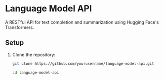 # Language Model API

A RESTful API for text completion and summarization using Hugging Face's Transformers.

## Setup

1. Clone the repository:

    ```bash
   git clone https://github.com/yourusername/language-model-api.git
   
   cd language-model-api
